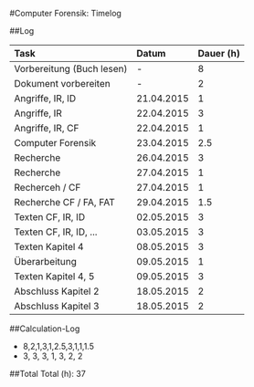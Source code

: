 #Computer Forensik: Timelog

##Log

| Task                      | Datum      | Dauer (h) |
|:--------------------------|:-----------|:----------|
| Vorbereitung (Buch lesen) | -          | 8         |
| Dokument vorbereiten      | -          | 2         |
| Angriffe, IR, ID          | 21.04.2015 | 1         |
| Angriffe, IR              | 22.04.2015 | 3         |
| Angriffe, IR, CF          | 22.04.2015 | 1         |
| Computer Forensik         | 23.04.2015 | 2.5       |
| Recherche                 | 26.04.2015 | 3         |
| Recherche                 | 27.04.2015 | 1         |
| Recherceh / CF            | 27.04.2015 | 1         |
| Recherche CF / FA, FAT    | 29.04.2015 | 1.5       |
| Texten CF, IR, ID         | 02.05.2015 | 3         |
| Texten CF, IR, ID, ...    | 03.05.2015 | 3         |
| Texten Kapitel 4          | 08.05.2015 | 3         |
| Überarbeitung             | 09.05.2015 | 1         |
| Texten Kapitel 4, 5       | 09.05.2015 | 3         |
| Abschluss Kapitel 2       | 18.05.2015 | 2         |
| Abschluss Kapitel 3       | 18.05.2015 | 2         |

##Calculation-Log
  - 8,2,1,3,1,2.5,3,1,1,1.5
  - 3, 3, 3, 1, 3, 2, 2


##Total
Total (h):  37
